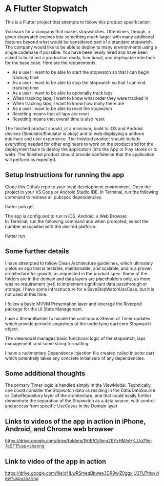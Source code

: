 # A Flutter Stopwatch

This is a Flutter project that attempts to follow this product specification:

You work for a company that makes stopwatches. Oftentimes, though, a given stopwatch evolves into something much larger with many additional features beyond what would be considered part of a standard stopwatch. The company would like to be able to deploy to many environments using a single codebase if possible. You have been newly hired and have been asked to build out a production ready, functional, and deployable interface for the base case. Here are the requirements:


- As a user I want to be able to start the stopwatch so that I can begin tracking time
- As a user I want to be able to stop the stopwatch so that I can end tracking time
- As a user I want to be able to optionally track laps
- When tracking laps, I want to know what order they were tracked in
- When tracking laps, I want to know how many there are
- As a user I want to be able to reset the stopwatch
- Resetting means that all laps are reset
- Resetting means that overall time is also reset


The finished product should, at a minimum, build to iOS and Android devices (Simulator/Emulator is okay) and to web displaying a uniform interface and user experience. The finished product should include everything needed for other engineers to work on the product and for the deployment team to deploy the application (into the App or Play stores or to web). The finished product should provide confidence that the application will perform as expected.


## Setup Instructions for running the app

Clone this Github repo to your local development environment.
Open the project in your VS Code or Android Studio IDE.
In Terminal, run the following command to retrieve all pubspec dependencies:

flutter pub get

The app is configured to run in iOS, Android, a Web Browser.  
In Terminal, run the following command and when prompted, select the number associated with the desired platform:

flutter run

## Some further details

I have attempted to follow Clean Architecture guidelines, which ultimately yields an app that is testable, maintainable, and scalable, and is a proven architecture for growth, as requested in the product spec.  Some of the folders are in the domain and data layers are placeholders only, as there was no requirement (yet) to implement significant data passthrough or storage.  I have some infrastructure for a SaveStopWatchUseCase, but it is not used at this time.

I follow a basic MVVM Presentation layer and leverage the Riverpod package for the UI State Management.

I use a StreamBuilder to handle the continuous Stream of Timer updates which provide periodic snapshots of the underlying dart:core Stopwatch object.

The viewmodel manages basic functional logic of the stopwatch, laps management, and some string formatting.

I have a rudimentary Dependency Injection file created called Injector.dart which potentially takes any concrete initializers of any dependencies.

## Some additional thoughts

The primary Timer logic is handled simply in the ViewModel.  Technically, one could consider the Stopwatch data as residing in the Data/DataSource or Data/Repository layer of the architecture, and that could easily further demontrate the separation of the Stopwatch as a data source, with control and access from specific UseCases in the Domain layer.

## Links to videos of the app in action in iPhone, Android, and Chrome web browser

https://drive.google.com/drive/folders/1HtEfCjj8mn2EYxHMInHK_Uq79g-7aST1?usp=sharing





## Link to video of the app in action

https://drive.google.com/file/d/1LwRSmeqBbwee3DR8wiZ0ggxjU37U7thp/view?usp=sharing
